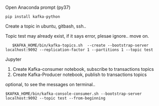 
Open Anaconda prompt (py37)

```
pip install kafka-python
```

Create a topic in ubuntu, gitbash, ssh..

Topic test may already exist, if it says error, plesae ignore.. move on.

```
   $KAFKA_HOME/bin/kafka-topics.sh  --create --bootstrap-server localhost:9092 --replication-factor 1 --partitions 1 --topic test
```


Jupyter


1. Create Kafka-consumer notebook, subscribe to transactions topics
2. Create Kafka-Producer notebook, publish to transactions topics



optional, to see the messages on terminal..

```
$KAFKA_HOME/bin/kafka-console-consumer.sh --bootstrap-server localhost:9092 --topic test --from-beginning
```

